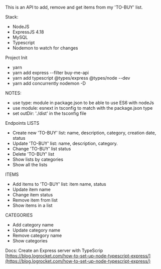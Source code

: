 This is an API to add, remove and get items from my 'TO-BUY' list.

Stack:

- NodeJS
- ExpressJS 4.18
- MySQL
- Typescript
- Nodemon to watch for changes

Project Init

- yarn
- yarn add express --filter buy-me-api
- yarn add typescript @types/express @types/node --dev
- yarn add concurrently nodemon -D

NOTES:

- use type: module in package.json to be able to use ES6 with nodeJs
- use module: esnext in tsconfig to match with the package.json type
- set outDir: './dist' in the tsconfig file

Endpoints
LISTS

- Create new 'TO-BUY' list: name, description, category, creation date, status
- Update 'TO-BUY' list: name, description, category.
- Change 'TO-BUY' list status
- Delete 'TO-BUY' list
- Show lists by categories
- Show all the lists

ITEMS

- Add items to 'TO-BUY' list: item name, status
- Update item name
- Change item status
- Remove item from list
- Show items in a list

CATEGORIES

- Add category name
- Update category name
- Remove category name
- Show categories

Docs:
Create an Express server with TypeScrip
[https://blog.logrocket.com/how-to-set-up-node-typescript-express/](https://blog.logrocket.com/how-to-set-up-node-typescript-express/)
